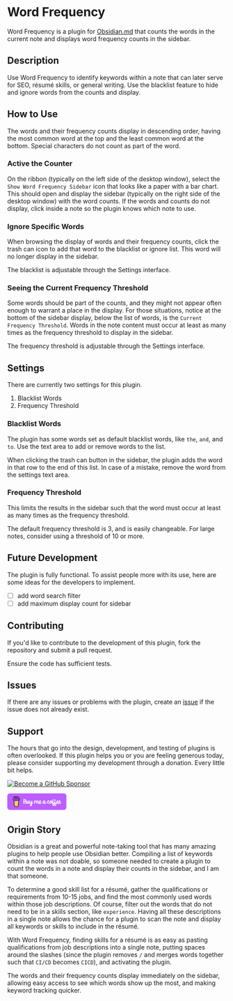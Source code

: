 # Word Frequency

Word Frequency is a plugin for [Obsidian.md](https://obsidian.md/) that counts
the words in the current note and displays word frequency counts in the sidebar.

## Description

Use Word Frequency to identify keywords within a note that can later serve for
SEO, résumé skills, or general writing. Use the blacklist feature to hide and
ignore words from the counts and display.

## How to Use

The words and their frequency counts display in descending order, having the
most common word at the top and the least common word at the bottom. Special
characters do not count as part of the word.

### Active the Counter

On the ribbon (typically on the left side of the desktop window), select the 
`Show Word Frequency Sidebar` icon that looks like a paper with a bar chart.
This should open and display the sidebar (typically on the right side of the
desktop window) with the word counts. If the words and counts do not display,
click inside a note so the plugin knows which note to use.

### Ignore Specific Words

When browsing the display of words and their frequency counts, click the trash
can icon to add that word to the blacklist or ignore list. This word will no
longer display in the sidebar.

The blacklist is adjustable through the Settings interface.

### Seeing the Current Frequency Threshold

Some words should be part of the counts, and they might not appear often enough
to warrant a place in the display. For those situations, notice at the bottom of
the sidebar display, below the list of words, is the
`Current Frequency Threshold`. Words in the note content must occur at least as
many times as the frequency threshold to display in the sidebar.

The frequency threshold is adjustable through the Settings interface.

## Settings

There are currently two settings for this plugin.

1. Blacklist Words
2. Frequency Threshold

### Blacklist Words

The plugin has some words set as default blacklist words, like `the`, `and`, and
`to`. Use the text area to add or remove words to the list.

When clicking the trash can button in the sidebar, the plugin adds the word in
that row to the end of this list. In case of a mistake, remove the word from the
settings text area.

### Frequency Threshold

This limits the results in the sidebar such that the word must occur at least as
many times as the frequency threshold.

The default frequency threshold is 3, and is easily changeable. For large notes,
consider using a threshold of 10 or more.

## Future Development

The plugin is fully functional. To assist people more with its use, here are
some ideas for the developers to implement.

- [ ] add word search filter
- [ ] add maximum display count for sidebar

## Contributing

If you'd like to contribute to the development of this plugin, fork the
repository and submit a pull request.

Ensure the code has sufficient tests.

## Issues

If there are any issues or problems with the plugin, create an
[issue](https://github.com/mts7/obsidian-word-frequency/issues) if the issue
does not already exist.

## Support

The hours that go into the design, development, and testing of plugins is often
overlooked. If this plugin helps you or you are feeling generous today, please
consider supporting my development through a donation. Every little bit helps.

[![Become a GitHub Sponsor](https://img.shields.io/github/sponsors/mts7?label=Sponsor&logo=GitHub%20Sponsors&style=for-the-badge)](https://github.com/sponsors/mts7)

[![Buy Me a Coffee](__assets__/bmc-button.png)](https://www.buymeacoffee.com/mts7)

## Origin Story

Obsidian is a great and powerful note-taking tool that has many amazing plugins
to help people use Obsidian better. Compiling a list of keywords within a note
was not doable, so someone needed to create a plugin to count the words in a
note and display their counts in the sidebar, and I am that someone.

To determine a good skill list for a résumé, gather the qualifications or
requirements from 10-15 jobs, and find the most commonly used words within those
job descriptions. Of course, filter out the words that do not need to be in a
skills section, like `experience`. Having all these descriptions in a single
note allows the chance for a plugin to scan the note and display all keywords or
skills to include in the résumé.

With Word Frequency, finding skills for a résumé is as easy as pasting
qualifications from job descriptions into a single note, putting spaces around
the slashes (since the plugin removes `/` and merges words together such that 
`CI/CD` becomes `CICD`), and activating the plugin.

The words and their frequency counts display immediately on the sidebar,
allowing easy access to see which words show up the most, and making keyword
tracking quicker.
